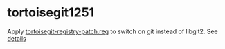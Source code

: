 # tortoisegit1251

Apply [tortoisegit-registry-patch.reg](tortoisegit-registry-patch.reg) to switch on git instead of libgit2. See [details](https://gitlab.com/tortoisegit/tortoisegit/-/issues/3749#note_581747928)

